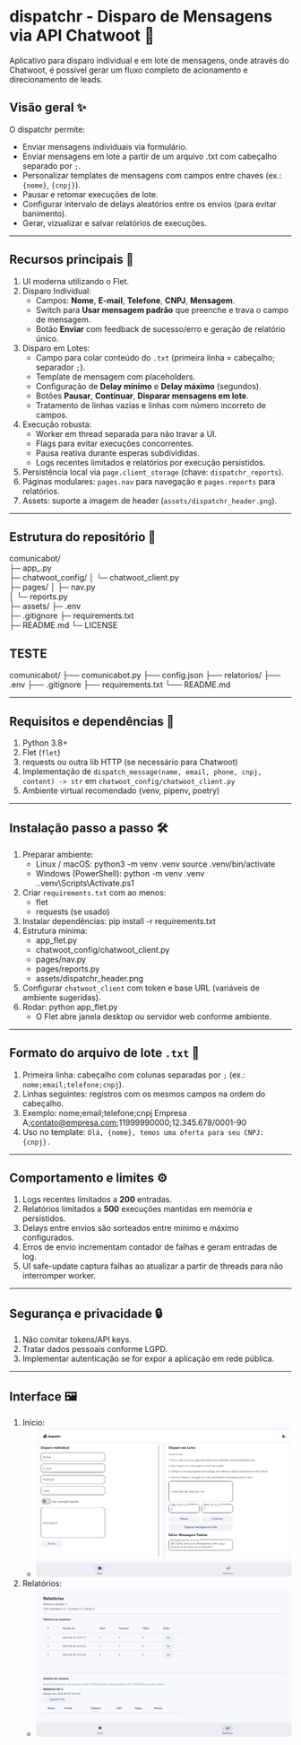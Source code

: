 # dispatchr - Disparo de Mensagens via API Chatwoot 🚀
Aplicativo para disparo individual e em lote de mensagens, onde através do Chatwoot, é possível gerar um fluxo completo de acionamento e direcionamento de leads.

## Visão geral ✨
O dispatchr permite:
- Enviar mensagens individuais via formulário.
- Enviar mensagens em lote a partir de um arquivo .txt com cabeçalho separado por `;`.
- Personalizar templates de mensagens com campos entre chaves (ex.: `{nome}`, `{cnpj}`).
- Pausar e retomar execuções de lote.
- Configurar intervalo de delays aleatórios entre os envios (para evitar banimento).
- Gerar, vizualizar e salvar relatórios de execuções.

---

## Recursos principais 🔧
1. UI moderna utilizando o Flet.  
2. Disparo Individual:
   - Campos: **Nome**, **E-mail**, **Telefone**, **CNPJ**, **Mensagem**.
   - Switch para **Usar mensagem padrão** que preenche e trava o campo de mensagem.
   - Botão **Enviar** com feedback de sucesso/erro e geração de relatório único.
3. Disparo em Lotes:
   - Campo para colar conteúdo do `.txt` (primeira linha = cabeçalho; separador `;`).
   - Template de mensagem com placeholders.
   - Configuração de **Delay mínimo** e **Delay máximo** (segundos).
   - Botões **Pausar**, **Continuar**, **Disparar mensagens em lote**.
   - Tratamento de linhas vazias e linhas com número incorreto de campos.
4. Execução robusta:
   - Worker em thread separada para não travar a UI.
   - Flags para evitar execuções concorrentes.
   - Pausa reativa durante esperas subdivididas.
   - Logs recentes limitados e relatórios por execução persistidos.
5. Persistência local via `page.client_storage` (chave: `dispatchr_reports`).  
6. Páginas modulares: `pages.nav` para navegação e `pages.reports` para relatórios.  
7. Assets: suporte a imagem de header (`assets/dispatchr_header.png`).

---

## Estrutura do repositório 📁
   comunicabot/                      
   ├─ app_.py                    
   ├─ chatwoot_config/
   │  └─ chatwoot_client.py          
   ├─ pages/
   │  ├─ nav.py                      
   │  └─ reports.py                  
   ├─ assets/
   ├─ .env                           
   ├─ .gitignore
   ├─ requirements.txt              
   ├─ README.md
   └─ LICENSE

## TESTE
comunicabot/
    ├── comunicabot.py
    ├── config.json
    ├── relatorios/
    ├── .env
    ├── .gitignore
    ├── requirements.txt
    └── README.md  

---

## Requisitos e dependências 🧩
1. Python 3.8+  
2. Flet (`flet`)  
3. requests ou outra lib HTTP (se necessário para Chatwoot)  
4. Implementação de `dispatch_message(name, email, phone, cnpj, content) -> str` em `chatwoot_config/chatwoot_client.py`  
5. Ambiente virtual recomendado (venv, pipenv, poetry)

---

## Instalação passo a passo 🛠️
1. Preparar ambiente:
   - Linux / macOS:
     python3 -m venv .venv
     source .venv/bin/activate
   - Windows (PowerShell):
     python -m venv .venv
     .\.venv\Scripts\Activate.ps1
2. Criar `requirements.txt` com ao menos:
   - flet
   - requests (se usado)
3. Instalar dependências:
   pip install -r requirements.txt
4. Estrutura mínima:
   - app_flet.py
   - chatwoot_config/chatwoot_client.py
   - pages/nav.py
   - pages/reports.py
   - assets/dispatchr_header.png
5. Configurar `chatwoot_client` com token e base URL (variáveis de ambiente sugeridas).  
6. Rodar:
   python app_flet.py
   - O Flet abre janela desktop ou servidor web conforme ambiente.

---

## Formato do arquivo de lote `.txt` 📄
1. Primeira linha: cabeçalho com colunas separadas por `;` (ex.: `nome;email;telefone;cnpj`).  
2. Linhas seguintes: registros com os mesmos campos na ordem do cabeçalho.  
3. Exemplo:
   nome;email;telefone;cnpj
   Empresa A;contato@empresa.com;11999990000;12.345.678/0001-90
4. Uso no template: `Olá, {nome}, temos uma oferta para seu CNPJ: {cnpj}.`

---

## Comportamento e limites ⚙️
1. Logs recentes limitados a **200** entradas.  
2. Relatórios limitados a **500** execuções mantidas em memória e persistidos.  
3. Delays entre envios são sorteados entre mínimo e máximo configurados.  
4. Erros de envio incrementam contador de falhas e geram entradas de log.  
5. UI safe-update captura falhas ao atualizar a partir de threads para não interromper worker.

---

## Segurança e privacidade 🔒
1. Não comitar tokens/API keys.  
2. Tratar dados pessoais conforme LGPD.  
3. Implementar autenticação se for expor a aplicação em rede pública.

---

## Interface 🖼️
1. Início:
   - ![Tela Principal](dispatchr/assets/dispatchr_home.png)
2. Relatórios:
   - ![Tela Principal](dispatchr/assets/dispatchr_reports.png)



